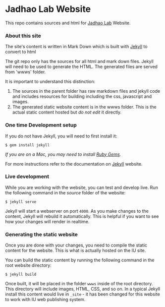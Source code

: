 # Jadhao Lab Website

This repo contains sources and html for [Jadhao Lab](https://jadhaolab.engineering.indiana.edu/) Website.

### About this site
The site's content is written in Mark Down which is built with [Jekyll](http://jekyllrb.com/) to convert to html

The git repo only has the sources for all html and mark down files. Jekyll will need to be used to generate the HTML.
The generated files are served from 'wwws' folder.

It is important to understand this distinction:

1. The sources in the parent folder has raw markdown files and jekyll code and includes resources for building including the css, javascript and images. 
1. The generated static website content is in the wwws folder. This is the actual static content hosted but *do not edit* it directly. 

### One time Development setup
If you do not have Jekyll, you will need to first install it:

    $ gem install jekyll

*If you are on a Mac, you may need to install
[Ruby Gems](https://rubygems.org/pages/download).*

For more instructions refer to the documentation on [Jekyll](http://jekyllrb.com/) website. 

### Live development
While you are working with the website, you can test and develop live. Run the
following command in the *source* folder of the website:

    $ jekyll serve

Jekyll will start a webserver on port `4000`. As you make changes to the
content, Jekyll will rebuild it automatically. This is helpful if you want to see
how your changes will render in realtime.

### Generating the static website
Once you are done with your changes, you need to compile the static
content for the website. This is what is actually hosted on the IU site.

You can build the static content by running the following command in the root
website directory:

    $ jekyll build

Once built, it will be placed in the folder `wwws` inside of the root directory. 
This directory will include images, HTML, CSS, and so on. In a typical Jekyll install
this content would live in `_site` - it has been changed for this website
to work with IU web publishing system.
